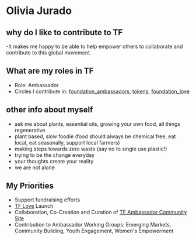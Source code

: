 # Olivia Jurado

 

## why do I like to contribute to TF

-It makes me happy to be able to help empower others to collaborate and contribute to this global movement.


## What are my roles in TF

- Role: Ambassador
- Circles I contribute in: [foundation_ambassadors](https://github.com/threefoldfoundation/info_foundation/blob/master/docs/circles/foundation/foundation_ambassadors.md#threefold-foundationambassador-circle), [tokens](https://github.com/threefoldfoundation/info_foundation/blob/master/docs/circles/foundation/tokens/tokens.md#threefold-tokens), [foundation_love](https://github.com/threefoldfoundation/info_foundation/blob/master/docs/circles/foundation/foundation_love.md#threefold-love)

## other info about myself

- ask me about plants, essential oils, growing your own food, all things regenerative
- plant based, slow foodie (food should always be chemical free, eat local, eat seasonally, support local farmers)
- making steps towards zero waste (say no to single use plastic!)
- trying to be the change everyday
- your thoughts create your reality
- we are not alone


## My Priorities 

- Support fundraising efforts
- [TF Love](https://github.com/threefoldfoundation/info_foundation/blob/master/docs/circles/foundation/foundation_love.md#threefold-love) Launch 
- Collaboration, Co-Creation and Curation of [TF Ambassador Community Site](https://sites.google.com/incubaid.com/tf-ambassador-community/home?authuser=0)
- Contribution to Ambassador Working Groups: Emerging Markets, Community Building, Youth Engagement, Women's Empowerment

